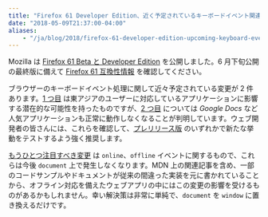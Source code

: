 ```yaml
---
title: "Firefox 61 Developer Edition、近く予定されているキーボードイベント関連の変更、正しいオフライン対応"
date: "2018-05-09T21:37:00-04:00"
aliases:
    - "/ja/blog/2018/firefox-61-developer-edition-upcoming-keyboard-event-changes-and/"
---
```

Mozilla は [Firefox 61 Beta と Developer Edition](https://www.mozilla.org/firefox/channel/desktop/) を公開しました。6 月下旬公開の最終版に備えて [Firefox 61 互換性情報](https://www.fxsitecompat.dev/ja/releases/61/) を確認してください。

ブラウザーのキーボードイベント処理に関して近々予定されている変更が 2 件あります。[1 つ目](https://www.fxsitecompat.dev/ja/docs/2018/keydown-and-keyup-events-will-soon-be-fired-during-ime-composition/) は東アジアのユーザーに対応しているアプリケーションに影響する潜在的な可能性を持ったものですが、[2 つ目](https://www.fxsitecompat.dev/ja/docs/2018/non-printable-keys-will-soon-stop-firing-keypress-event/) については *Google Docs* など人気アプリケーションも正常に動作しなくなることが判明しています。ウェブ開発者の皆さんには、これらを確認して、[プレリリース版](https://www.mozilla.org/firefox/channel/desktop/) のいずれかで新たな挙動をテストするよう強く推奨します。

[もうひとつ注目すべき変更](https://www.fxsitecompat.dev/ja/docs/2018/online-offline-events-are-no-longer-fired-on-document-and-document-body/) は `online`、`offline` イベントに関するもので、これらは今後 `document` 上で発生しなくなります。MDN 上の関連記事を含め、一部のコードサンプルやドキュメントが従来の間違った実装を元に書かれていることから、オフライン対応を備えたウェブアプリの中にはこの変更の影響を受けるものがあるかもしれません。幸い解決策は非常に単純で、`document` を `window` に置き換えるだけです。
